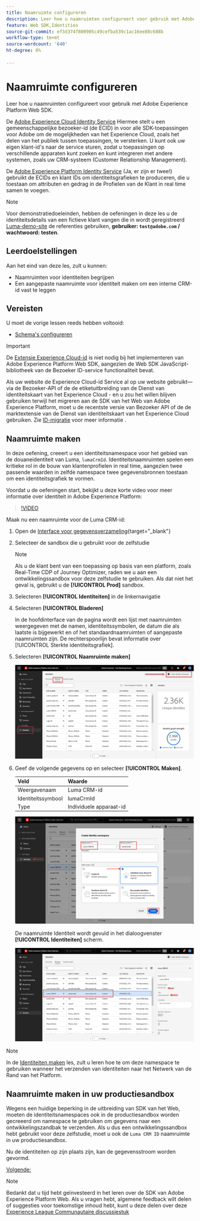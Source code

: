 ```yaml
---
title: Naamruimte configureren
description: Leer hoe u naamruimten configureert voor gebruik met Adobe Experience Platform Web SDK. Deze les maakt deel uit van de Zelfstudie Adobe Experience Cloud met Web SDK implementeren.
feature: Web SDK,Identities
source-git-commit: ef3d374f800905c49cefba539c1ac16ee88c688b
workflow-type: tm+mt
source-wordcount: '640'
ht-degree: 0%

---
```


# Naamruimte configureren

Leer hoe u naamruimten configureert voor gebruik met Adobe Experience Platform Web SDK.

De [Adobe Experience Cloud Identity Service](https://experienceleague.adobe.com/docs/id-service/using/home.html) Hiermee stelt u een gemeenschappelijke bezoeker-id (de ECID) in voor alle SDK-toepassingen voor Adobe om de mogelijkheden van het Experience Cloud, zoals het delen van het publiek tussen toepassingen, te versterken. U kunt ook uw eigen klant-id&#39;s naar de service sturen, zodat u toepassingen op verschillende apparaten kunt zoeken en kunt integreren met andere systemen, zoals uw CRM-systeem (Customer Relationship Management).

De [Adobe Experience Platform Identity Service](https://experienceleague.adobe.com/docs/experience-platform/identity/home.html?lang=nl) (Ja, er zijn er twee!) gebruikt de ECIDs en klant IDs om identiteitsgrafieken te produceren, die u toestaan om attributen en gedrag in de Profielen van de Klant in real time samen te voegen.



>[!NOTE]
>
> Voor demonstratiedoeleinden, hebben de oefeningen in deze les u de identiteitsdetails van een fictieve klant vangen die in wordt geregistreerd [Luma-demo-site](https://luma.enablementadobe.com/content/luma/us/en.html) de referenties gebruiken, **gebruiker: `test@adobe.com` / wachtwoord: testen**.

## Leerdoelstellingen

Aan het eind van deze les, zult u kunnen:

* Naamruimten voor identiteiten begrijpen
* Een aangepaste naamruimte voor identiteit maken om een interne CRM-id vast te leggen


## Vereisten

U moet de vorige lessen reeds hebben voltooid:

* [Schema&#39;s configureren](configure-schemas.md)

>[!IMPORTANT]
>
>De [Extensie Experience Cloud-id](https://exchange.adobe.com/experiencecloud.details.100160.adobe-experience-cloud-id-launch-extension.html) is niet nodig bij het implementeren van Adobe Experience Platform Web SDK, aangezien de Web SDK JavaScript-bibliotheek van de Bezoeker ID-service functionaliteit bevat.
>
> Als uw website de Experience Cloud-id Service al op uw website gebruikt—via de Bezoeker-API of de de etiketuitbreiding van de Dienst van identiteitskaart van het Experience Cloud - en u zou het willen blijven gebruiken terwijl het migreren aan de SDK van het Web van Adobe Experience Platform, moet u de recentste versie van Bezoeker API of de de marktextensie van de Dienst van identiteitskaart van het Experience Cloud gebruiken. Zie [ID-migratie](https://experienceleague.adobe.com/docs/experience-platform/edge/identity/overview.html?lang=en) voor meer informatie .

## Naamruimte maken

In deze oefening, creeert u een identiteitsnamespace voor het gebied van de douaneidentiteit van Luma, `lumaCrmId`. Identiteitsnaamruimten spelen een kritieke rol in de bouw van klantenprofielen in real time, aangezien twee passende waarden in zelfde namespace twee gegevensbronnen toestaan om een identiteitsgrafiek te vormen.

Voordat u de oefeningen start, bekijkt u deze korte video voor meer informatie over identiteit in Adobe Experience Platform:

>[!VIDEO](https://video.tv.adobe.com/v/27841?learn=on)

Maak nu een naamruimte voor de Luma CRM-id:

1. Open de [Interface voor gegevensverzameling](https://launch.adobe.com/){target="_blank"}
1. Selecteer de sandbox die u gebruikt voor de zelfstudie

   >[!NOTE]
   >
   >Als u de klant bent van een toepassing op basis van een platform, zoals Real-Time CDP of Journey Optimizer, raden we u aan een ontwikkelingssandbox voor deze zelfstudie te gebruiken. Als dat niet het geval is, gebruikt u de **[!UICONTROL Prod]** sandbox.

1. Selecteren **[!UICONTROL Identiteiten]** in de linkernavigatie
1. Selecteren **[!UICONTROL Bladeren]**

   In de hoofdinterface van de pagina wordt een lijst met naamruimten weergegeven met de namen, identiteitssymbolen, de datum die als laatste is bijgewerkt en of het standaardnaamruimten of aangepaste naamruimten zijn. De rechterspoorlijn bevat informatie over [!UICONTROL Sterkte identiteitsgrafiek].

1. Selecteren **[!UICONTROL Naamruimte maken]**

   ![Identiteiten weergeven](assets/configure-identities-screen.png)

1. Geef de volgende gegevens op en selecteer **[!UICONTROL Maken]**.

   | Veld | Waarde |
   |---------------|-----------|
   | Weergavenaam | Luma CRM-id |
   | Identiteitssymbool | lumaCrmId |
   | Type | Individuele apparaat-id |


   ![Naamruimten maken](assets/identities-create-namespace.png)


   De naamruimte Identiteit wordt gevuld in het dialoogvenster **[!UICONTROL Identiteiten]** scherm.

   ![Naamruimten maken](assets/configure-identities-namespace-lumaCrmId.png)


>[!NOTE]
>
> In de [Identiteiten maken](create-identities.md) les, zult u leren hoe te om deze namespace te gebruiken wanneer het verzenden van identiteiten naar het Netwerk van de Rand van het Platform.

## Naamruimte maken in uw productiesandbox

Wegens een huidige beperking in de uitbreiding van SDK van het Web, moeten de identiteitsnamespaces ook in de productiesandbox worden gecreeerd om namespace te gebruiken om gegevens naar een ontwikkelingszandbak te verzenden. Als u dus een ontwikkelingssandbox hebt gebruikt voor deze zelfstudie, moet u ook de `Luma CRM ID` naamruimte in uw productiesandbox.

Nu de identiteiten op zijn plaats zijn, kan de gegevensstroom worden gevormd.

[Volgende: ](configure-datastream.md)

>[!NOTE]
>
>Bedankt dat u tijd hebt geïnvesteerd in het leren over de SDK van Adobe Experience Platform Web. Als u vragen hebt, algemene feedback wilt delen of suggesties voor toekomstige inhoud hebt, kunt u deze delen over deze [Experience League Communautaire discussiestuk](https://experienceleaguecommunities.adobe.com/t5/adobe-experience-platform-launch/tutorial-discussion-implement-adobe-experience-cloud-with-web/td-p/444996)
